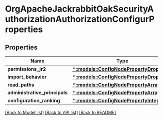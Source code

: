 # OrgApacheJackrabbitOakSecurityAuthorizationAuthorizationConfigurProperties

## Properties
Name | Type | Description | Notes
------------ | ------------- | ------------- | -------------
**permissions_jr2** | [***::models::ConfigNodePropertyDropDown**](configNodePropertyDropDown.md) |  | [optional] 
**import_behavior** | [***::models::ConfigNodePropertyDropDown**](configNodePropertyDropDown.md) |  | [optional] 
**read_paths** | [***::models::ConfigNodePropertyArray**](configNodePropertyArray.md) |  | [optional] 
**administrative_principals** | [***::models::ConfigNodePropertyArray**](configNodePropertyArray.md) |  | [optional] 
**configuration_ranking** | [***::models::ConfigNodePropertyInteger**](configNodePropertyInteger.md) |  | [optional] 

[[Back to Model list]](../README.md#documentation-for-models) [[Back to API list]](../README.md#documentation-for-api-endpoints) [[Back to README]](../README.md)


